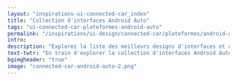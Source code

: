 ```yaml
---
layout: "inspirations-ui-connected-car_index"
title: "Collection d'interfaces Android Auto"
tags: "ui-connected-car-plateformes-android-auto"
permalink: "/inspirations/ui-design/connected-car/plateformes/android-auto/"
intro:
description: "Explorez la liste des meilleurs designs d'interfaces et concepts de tableaux de bord automobiles de Android Auto"
text-twtr: "En train d'explorer la collection d'interfaces Android Auto du @MagDuWebdesign"
bgimgheader: "true"
image: "connected-car-android-auto-2.png"
---
```

